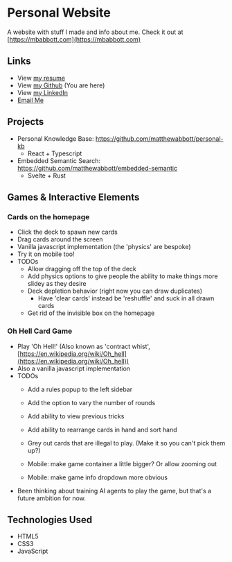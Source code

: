 # Personal Website

A website with stuff I made and info about me. Check it out at [https://mbabbott.com](https://mbabbott.com)

## Links

- View [my resume](https://mbabbott.com/resume.pdf)
- View [my Github](https://github.com/matthewabbott) (You are here)
- View [my LinkedIn](https://www.linkedin.com/in/matthew-abbott-88390065/)
- [Email Me](mailto:ttobbatam+website@gmail.com)

## Projects

- Personal Knowledge Base: https://github.com/matthewabbott/personal-kb
  - React + Typescript
- Embedded Semantic Search: https://github.com/matthewabbott/embedded-semantic
  - Svelte + Rust

## Games & Interactive Elements

### Cards on the homepage
- Click the deck to spawn new cards
- Drag cards around the screen
- Vanilla javascript implementation (the 'physics' are bespoke)
- Try it on mobile too!
- TODOs
  - Allow dragging off the top of the deck
  - Add physics options to give people the ability to make things more slidey as they desire
  - Deck depletion behavior (right now you can draw duplicates)
    - Have 'clear cards' instead be 'reshuffle' and suck in all drawn cards
  - Get rid of the invisible box on the homepage

### Oh Hell Card Game
- Play 'Oh Hell!' (Also known as 'contract whist', [https://en.wikipedia.org/wiki/Oh_hell](https://en.wikipedia.org/wiki/Oh_hell))
- Also a vanilla javascript implementation
- TODOs
  - Add a rules popup to the left sidebar
  - Add the option to vary the number of rounds
  - Add ability to view previous tricks
  - Add ability to rearrange cards in hand and sort hand
  - Grey out cards that are illegal to play. (Make it so you can't pick them up?)
  
  - Mobile: make game container a little bigger? Or allow zooming out
  - Mobile: make game info dropdown more obvious
- Been thinking about training AI agents to play the game, but that's a future ambition for now.

## Technologies Used
- HTML5
- CSS3
- JavaScript
